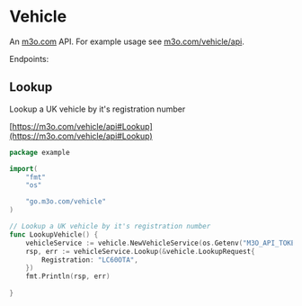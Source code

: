 # Vehicle

An [m3o.com](https://m3o.com) API. For example usage see [m3o.com/vehicle/api](https://m3o.com/vehicle/api).

Endpoints:

## Lookup

Lookup a UK vehicle by it's registration number


[https://m3o.com/vehicle/api#Lookup](https://m3o.com/vehicle/api#Lookup)

```go
package example

import(
	"fmt"
	"os"

	"go.m3o.com/vehicle"
)

// Lookup a UK vehicle by it's registration number
func LookupVehicle() {
	vehicleService := vehicle.NewVehicleService(os.Getenv("M3O_API_TOKEN"))
	rsp, err := vehicleService.Lookup(&vehicle.LookupRequest{
		Registration: "LC60OTA",
	})
	fmt.Println(rsp, err)
	
}
```
